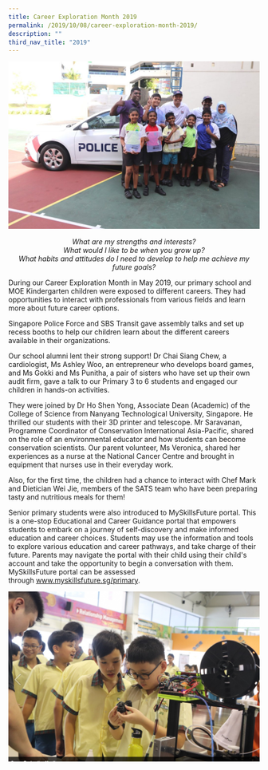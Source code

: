 ```yaml
---
title: Career Exploration Month 2019
permalink: /2019/10/08/career-exploration-month-2019/
description: ""
third_nav_title: "2019"
---
```

<img src="/images/Career-1024x683.jpg">
<p style="text-align: center;"><em>What are my strengths and interests?</em><br><em>What would I like to be when you grow up?</em><br><em>What habits and attitudes do I need to develop to help me achieve my future goals?</em></p>
<p>During our Career Exploration Month in May 2019, our primary school and MOE Kindergarten children were exposed to different careers. They had opportunities to interact with professionals from various fields and learn more about future career options.</p>
<p>Singapore Police Force and SBS Transit gave assembly talks and set up recess booths to help our children learn about the different careers available in their organizations.</p>
<p>Our school alumni lent their strong support! Dr Chai Siang Chew, a cardiologist, Ms Ashley Woo, an entrepreneur who develops board games, and Ms Gokki and Ms Punitha, a pair of sisters who have set up their own audit firm, gave a talk to our Primary 3 to 6 students and engaged our children in hands-on activities.</p>
<p>They were joined by Dr Ho Shen Yong, Associate Dean (Academic) of the College of Science from Nanyang Technological University, Singapore. He thrilled our students with their 3D printer and telescope. Mr Saravanan, Programme Coordinator of Conservation International Asia-Pacific, shared on the role of an environmental educator and how students can become conservation scientists. Our parent volunteer, Ms Veronica, shared her experiences as a nurse at the National Cancer Centre and brought in equipment that nurses use in their everyday work.</p>
<p>Also, for the first time, the children had a chance to interact with Chef Mark and Dietician Wei Jie, members of the SATS team who have been preparing tasty and nutritious meals for them!</p>
<p>Senior primary students were also introduced to MySkillsFuture portal. This is a one-stop Educational and Career Guidance portal that empowers students to embark on a journey of self-discovery and make informed education and career choices. Students may use the information and tools to explore various education and career pathways, and take charge of their future. Parents may navigate the portal with their child using their child's account and take the opportunity to begin a conversation with them. MySkillsFuture portal can be assessed through&nbsp;<a href="http://www.myskillsfuture.sg/primary">www.myskillsfuture.sg/primary</a>.</p>
<img src="/images/Capture-2-1024x693.png">